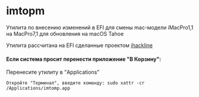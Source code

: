 # imtopm
Утилита по внесению изменений в EFI для смены mac-модели iMacPro1,1 на MacPro7,1 для обновления на macOS Tahoe

Утилита рассчитана на EFI сделанные проектом [ihackline](http://ihackline.com/)

#### Если система просит перенести приложение "В Корзину":

Перенесите утилиту в "Applications"
```
Откройте "Терминал", введите команду: sudo xattr -cr /Applications/imtomp.app
```
